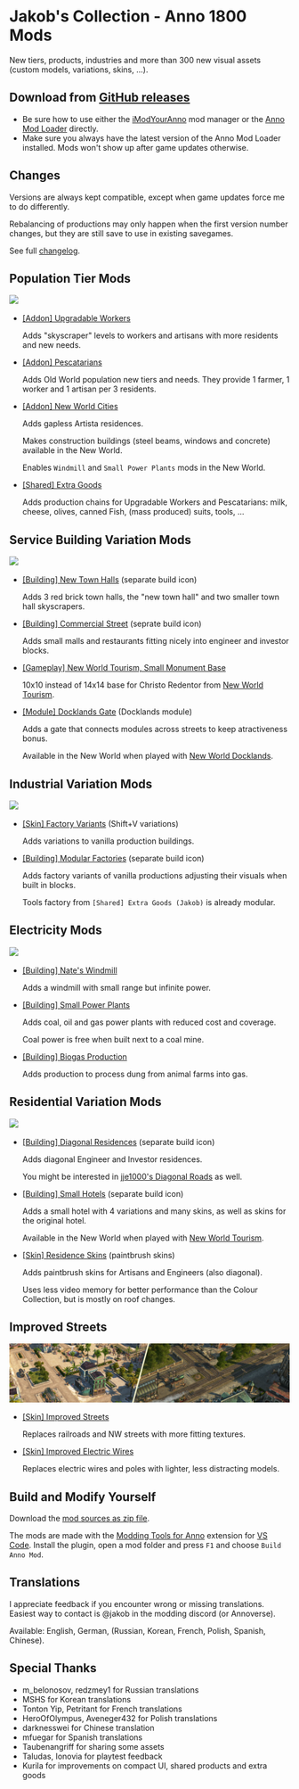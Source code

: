 # Jakob's Collection - Anno 1800 Mods

New tiers, products, industries and more than 300 new visual assets (custom models, variations, skins, ...).

## Download from [GitHub releases](https://github.com/jakobharder/anno-1800-jakobs-mods/releases)

- Be sure how to use either the [iModYourAnno](https://github.com/anno-mods/iModYourAnno/releases) mod manager or the [Anno Mod Loader](https://github.com/xforce/anno1800-mod-loader) directly.
- Make sure you always have the latest version of the Anno Mod Loader installed. Mods won't show up after game updates otherwise.

## Changes

Versions are always kept compatible, except when game updates force me to do differently.

Rebalancing of productions may only happen when the first version number changes, but they are still save to use in existing savegames.

See full [changelog](./doc/CHANGELOG.md).

## Population Tier Mods

![](./doc/population-tiers.jpg)

- [\[Addon\] Upgradable Workers](./mods/addon-upgradable/README.md)

  Adds "skyscraper" levels to workers and artisans with more residents and new needs.

- [\[Addon\] Pescatarians](./mods/addon-pescatarians/README.md)

  Adds Old World population new tiers and needs. They provide 1 farmer, 1 worker and 1 artisan per 3 residents.

- [\[Addon\] New World Cities](./mods/addon-new-world-cities/README.md)

  Adds gapless Artista residences.
  
  Makes construction buildings (steel beams, windows and concrete) available in the New World.

  Enables `Windmill` and `Small Power Plants` mods in the New World.
  
- [\[Shared\] Extra Goods](./mods/shared-goods/README.md)

  Adds production chains for Upgradable Workers and Pescatarians: milk, cheese, olives, canned Fish, (mass produced) suits, tools, ...

## Service Building Variation Mods

![](./doc/public-variations.jpg)

- [\[Building\] New Town Halls](./mods/service-townhall/README.md)
  (separate build icon)

  Adds 3 red brick town halls, the "new town hall" and two smaller town hall skyscrapers.

- [\[Building\] Commercial Street](./mods/service-commercial/README.md)
  (seprate build icon)

  Adds small malls and restaurants fitting nicely into engineer and investor blocks. 

- [\[Gameplay\] New World Tourism, Small Monument Base](./foreign-additions/nw-tourism/README.md)

  10x10 instead of 14x14 base for Christo Redentor from [New World Tourism](https://github.com/anno-mods/New-World-Tourism).

- [\[Module\] Docklands Gate](./mods/service-docklands/README.md)
  (Docklands module)

  Adds a gate that connects modules across streets to keep atractiveness bonus.

  Available in the New World when played with [New World Docklands](https://www.nexusmods.com/anno1800/mods/215).
  
## Industrial Variation Mods

![](./doc/industrial-variations.jpg)

- [\[Skin\] Factory Variants](./mods/skin-factories/README.md)
  (Shift+V variations)

  Adds variations to vanilla production buildings.

- [\[Building\] Modular Factories](./mods/production-modular/README.md)
  (separate build icon)

  Adds factory variants of vanilla productions adjusting their visuals when built in blocks.

  Tools factory from `[Shared] Extra Goods (Jakob)` is already modular.

## Electricity Mods

![](./doc/electricity.jpg)

- [\[Building\] Nate's Windmill](./mods/power-windmill/README.md)

  Adds a windmill with small range but infinite power.

- [\[Building\] Small Power Plants](./mods/power-plants/README.md) 

  Adds coal, oil and gas power plants with reduced cost and coverage.

  Coal power is free when built next to a coal mine.

- [\[Building\] Biogas Production](./mods/power-biogas/README.md)

  Adds production to process dung from animal farms into gas.

## Residential Variation Mods

![](./doc/residential-variations.jpg)

- [\[Building\] Diagonal Residences](./mods/residences-diagonal/README.md)
  (separate build icon)

  Adds diagonal Engineer and Investor residences.

  You might be interested in [jje1000's Diagonal Roads](https://www.nexusmods.com/anno1800/mods/164) as well.

- [\[Building\] Small Hotels](./mods/residences-hotels/README.md)
  (separate build icon)

  Adds a small hotel with 4 variations and many skins, as well as skins for the original hotel.

  Available in the New World when played with [New World Tourism](https://github.com/anno-mods/New-World-Tourism).

- [\[Skin\] Residence Skins](./mods/skin-residences/README.md)
  (paintbrush skins)

  Adds paintbrush skins for Artisans and Engineers (also diagonal).

  Uses less video memory for better performance than the Colour Collection, but is mostly on roof changes.

## Improved Streets

![](./doc/streets.jpg)
  
- [\[Skin\] Improved Streets](./mods/skin-streets/README.md)

  Replaces railroads and NW streets with more fitting textures.
  
- [\[Skin\] Improved Electric Wires](./mods/skin-electric-wires/README.md)

  Replaces electric wires and poles with lighter, less distracting models.

## Build and Modify Yourself

Download the [mod sources as zip file](https://github.com/jakobharder/anno-1800-jakobs-mods/archive/refs/heads/main.zip).

The mods are made with the [Modding Tools for Anno](https://marketplace.visualstudio.com/items?itemName=JakobHarder.anno-modding-tools) extension for [VS Code](https://code.visualstudio.com/).
Install the plugin, open a mod folder and press `F1` and choose `Build Anno Mod`.

## Translations

I appreciate feedback if you encounter wrong or missing translations.
Easiest way to contact is @jakob in the modding discord (or Annoverse).

Available: English, German, (Russian, Korean, French, Polish, Spanish, Chinese).

## Special Thanks

- m_belonosov, redzmey1 for Russian translations
- MSHS for Korean translations
- Tonton Yip, Petritant for French translations
- HeroOfOlympus, Aveneger432 for Polish translations
- darknesswei for Chinese translation
- mfuegar for Spanish translations
- Taubenangriff for sharing some assets
- Taludas, Ionovia for playtest feedback
- Kurila for improvements on compact UI, shared products and extra goods
